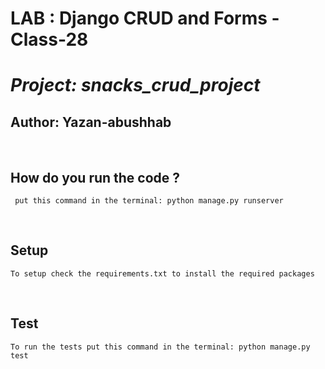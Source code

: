 # LAB : Django CRUD and Forms - Class-28
# _**Project: snacks_crud_project**_

## **Author: Yazan-abushhab**

<br>

## How do you run the code ?

     put this command in the terminal: python manage.py runserver

<br>

## Setup

    To setup check the requirements.txt to install the required packages

<br>

## Test

    To run the tests put this command in the terminal: python manage.py test